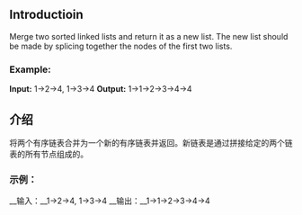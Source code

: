 ## Introductioin
Merge two sorted linked lists and return it as a new list. The new list should be made by splicing together the nodes of the first two lists.

### Example:

__Input:__ 1->2->4, 1->3->4
__Output:__ 1->1->2->3->4->4

## 介绍
将两个有序链表合并为一个新的有序链表并返回。新链表是通过拼接给定的两个链表的所有节点组成的。 

### 示例：

__输入：__1->2->4, 1->3->4
__输出：__1->1->2->3->4->4
